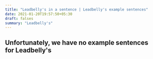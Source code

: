 ```yaml
---
title: "Leadbelly's in a sentence | Leadbelly's example sentences"
date: 2021-01-20T19:57:50+05:30
draft: falses
summary: "Leadbelly's"
---
```

## Unfortunately, we have no example sentences for Leadbelly's                 
